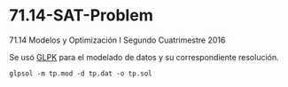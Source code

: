 # 71.14-SAT-Problem
71.14 Modelos y Optimización I Segundo Cuatrimestre 2016

Se usó [GLPK](https://www.gnu.org/software/glpk/) para el modelado de datos y su correspondiente resolución.
```
glpsol -m tp.mod -d tp.dat -o tp.sol
```
